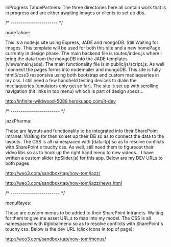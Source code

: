InProgress TahoePartners:
The three directories here all contain work that is in progress and are either awaiting images or clients to set up dbs.

/* ----------------------- */

nodeTahoe:

This is a node.js site using Express, JADE and mongoDB.
Still Waiting for images. This template will be used for both this site and a new homePage currently in design phase.
The main backend file is routes/index.js where I bring the data from the mongoDB into the JADE templates (views/main.jade). The main functionality file is in public/js/script.js.
As well I connect the pages forms into nodemailer and mongoDB.
This site is fully html5/css3 responsive using both bootstrap and custom mediaqueries in my css.
I still need a few handheld testing devices to dialin the mediaqueries (emulators only get so far).
The site is set up with scrolling navigation (hit links in top menu) whioch is part of design specs...

http://infinite-wildwood-5088.herokuapp.com/it-dev

/* ------------------------ */

jazzPharma: 

These are layouts and functionality to be integrated into their SharePoint intranet.
Waiting for then so set up their DB so as to connect the data to the layouts.
The CSS is all namespaced with [data-tp] so as to resolve conflicts with SharePoint's touchy css.
As well, still need them to figureout their video libs so as to hook up the right hand menu to new videos...
I have written a custom slider (tpSlider.js) for this app.
Below are my DEV URLs to both pages:

http://weo3.com/sandbox/tap/now-tom/jazz/

http://weo3.com/sandbox/tap/now-tom/jazz/news.html

/* ------------------------ */

menuRayes:

These are custom menus to be added to their SharePoint Intranets.
Waiting for them to give me asset URL,s to map into my model.
The CSS is all namespaced with #globalmenu so as to resolve conflicts with SharePoint's touchy css.
Below is the dev URL (click icons in top of page):

http://weo3.com/sandbox/tap/now-tom/menus/






